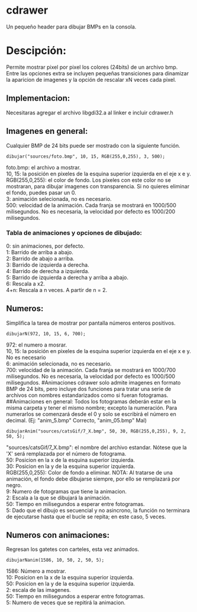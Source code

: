# cdrawer
Un pequeño header para dibujar BMPs en la consola.
# Descipción:
Permite mostrar pixel por pixel los colores (24bits) de un archivo bmp.<br />
Entre las opciones extra se incluyen pequeñas transiciones para dinamizar la aparicion de imagenes y la opción de rescalar xN veces cada pixel.
## Implementacion:
Necesitaras agregar el archivo libgdi32.a al linker e incluir cdrawer.h
## Imagenes en general:
Cualquier BMP de 24 bits puede ser mostrado con la siguiente función.
```
dibujar("sources/foto.bmp", 10, 15, RGB(255,0,255), 3, 500);
```
foto.bmp: el archivo a mostrar.<br />
10, 15: la posición en pixeles de la esquina superior izquierda en el eje x e y.<br />
RGB(255,0,255): el color de fondo. Los pixeles con este color no se mostraran, para dibujar imagenes con transparencia. Si no quieres eliminar el fondo, puedes pasar un 0.<br />
3: animación selecionada, no es necesario.<br />
500: velocidad de la animación. Cada franja se mostrará en 1000/500 milisegundos. No es necesaria, la velocidad por defecto es 1000/200 milisegundos.
### Tabla de animaciones y opciones de dibujado:
0: sin animaciones, por defecto.<br />
1: Barrido de arriba a abajo.<br />
2: Barrido de abajo a arriba.<br />
3: Barrido de izquierda a derecha.<br />
4: Barrido de derecha a izquierda.<br />
5: Barrido de izquierda a derecha y arriba a abajo.<br />
6: Rescala a x2.<br />
4+n: Rescala a n veces. A partir de n = 2.
## Numeros:
Simplifica la tarea de mostrar por pantalla números enteros positivos.
```
dibujarN(972, 10, 15, 6, 700);
```
972: el numero a mosrar.<br />
10, 15: la posición en pixeles de la esquina superior izquierda en el eje x e y. No es necesario<br />
6: animación selecionada, no es necesario.<br />
700: velocidad de la animación. Cada franja se mostrará en 1000/700 milisegundos. No es necesaria, la velocidad por defecto es 1000/500 milisegundos.
#Animaciones
cdrawer solo admite imagenes en formato BMP de 24 bits, pero incluye dos funciones para tratar una serie de archivos con nombres estandarizados como si fueran fotogramas.
##Animaciones en general:
Todos los fotogramas deberán estar en la misma carpeta y tener el mismo nombre; excepto la numeración. Para numerarlos se comenzará desde el 0 y solo se escribirá el número en decimal. (Ej: "anim_5.bmp" Correcto, "anim_05.bmp" Mal)
```
dibujarAnim("sources/catsGif/7_X.bmp", 50, 30, RGB(255,0,255), 9, 2, 50, 5);
```
"sources/catsGif/7_X.bmp": el nombre del archivo estandar. Nótese que la 'X' será remplazada por el número de fotograma.<br />
50: Posicion en la x de la esquina superior izquierda.<br />
30: Posicion en la y de la esquina superior izquierda.<br />
RGB(255,0,255): Color de fondo a eliminar. NOTA: Al tratarse de una animación, el fondo debe dibujarse siempre, por ello se remplazará por negro.<br />
9: Numero de fotogramas que tiene la animacion.<br />
2: Escala a la que se dibujará la animación.<br />
50: Tiempo en milisegundos a esperar entre fotogramas.<br />
5: Dado que el dibujo es secuencial y no asincrono, la función no terminara de ejecutarse hasta que el bucle se repita; en este caso, 5 veces.<br />
## Numeros con animaciones:
Regresan los gatetes con carteles, esta vez animados.
```
dibujarNanim(1586, 10, 50, 2, 50, 5);
```
1586: Número a mostrar.<br />
10: Posicion en la x de la esquina superior izquierda.<br />
50: Posicion en la y de la esquina superior izquierda.<br />
2: escala de las imagenes.<br />
50: Tiempo en milisegundos a esperar entre fotogramas.<br />
5: Numero de veces que se repitirá la animacion.<br />
